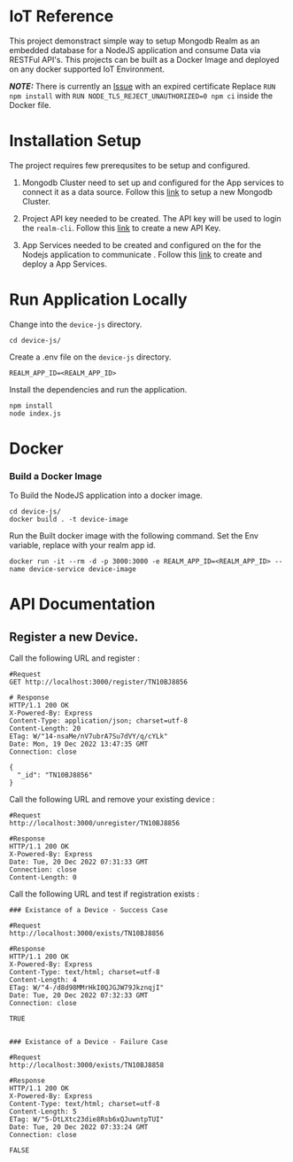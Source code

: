 
# IoT Reference 

This project demonstract simple way to setup Mongodb Realm as an embedded database for a NodeJS application and consume Data via RESTFul API's. This projects can be built as a Docker Image and deployed on any docker supported IoT Environment.

**_NOTE:_**  There is currently an [Issue](https://github.com/realm/realm-swift/issues/8092) with an expired certificate Replace 
`RUN npm install` with `RUN NODE_TLS_REJECT_UNAUTHORIZED=0 npm ci` inside the Docker file.

# Installation Setup
The project requires few prerequsites to be setup and configured. 

1. Mongodb Cluster need to set up and configured for the App services to connect it as a data source. Follow this [link](./MONGODB_CLUSTER.md) to setup a new Mongodb Cluster.

2. Project API key needed to be created. The API key will be used to login the `realm-cli`. Follow this [link](./API_KEY.md) to create a new API Key.

3. App Services needed to be created and configured on the for the Nodejs application to communicate . Follow this [link](./atlas-backend/README.md) to create and deploy a App Services.



# Run Application Locally

Change into the `device-js` directory.
```
cd device-js/
```

Create a .env file on the `device-js` directory.

```
REALM_APP_ID=<REALM_APP_ID>
```

Install the dependencies and run the application.

```
npm install
node index.js
```

# Docker 

### Build a Docker Image

To Build the NodeJS application into a docker image.

```
cd device-js/
docker build . -t device-image
```

Run the Built docker image with the following command. Set the Env variable, replace with your realm app id.
```
docker run -it --rm -d -p 3000:3000 -e REALM_APP_ID=<REALM_APP_ID> --name device-service device-image
```

# API Documentation

## Register a new Device.

Call the following URL and register <YOUR ID>:
```
#Request
GET http://localhost:3000/register/TN10BJ8856

# Response
HTTP/1.1 200 OK
X-Powered-By: Express
Content-Type: application/json; charset=utf-8
Content-Length: 20
ETag: W/"14-nsaMe/nV7ubrA7Su7dVY/q/cYLk"
Date: Mon, 19 Dec 2022 13:47:35 GMT
Connection: close

{
  "_id": "TN10BJ8856"
}
```

Call the following URL and remove your existing device <YOUR ID>:

```
#Request
http://localhost:3000/unregister/TN10BJ8856

#Response
HTTP/1.1 200 OK
X-Powered-By: Express
Date: Tue, 20 Dec 2022 07:31:33 GMT
Connection: close
Content-Length: 0
```

Call the following URL and test if registration exists <YOUR ID>:
```
### Existance of a Device - Success Case

#Request
http://localhost:3000/exists/TN10BJ8856

#Response
HTTP/1.1 200 OK
X-Powered-By: Express
Content-Type: text/html; charset=utf-8
Content-Length: 4
ETag: W/"4-/d8d98MMrHkI0QJGJW79JkznqjI"
Date: Tue, 20 Dec 2022 07:32:33 GMT
Connection: close

TRUE


### Existance of a Device - Failure Case

#Request
http://localhost:3000/exists/TN10BJ8858

#Response
HTTP/1.1 200 OK
X-Powered-By: Express
Content-Type: text/html; charset=utf-8
Content-Length: 5
ETag: W/"5-DtLXtc23die8Rsb6xQJuwntpTUI"
Date: Tue, 20 Dec 2022 07:33:24 GMT
Connection: close

FALSE
```
